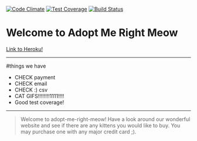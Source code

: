 [![Code Climate](https://codeclimate.com/github/Pratt0923/adopt_me_right_meow/badges/gpa.svg)](https://codeclimate.com/github/Pratt0923/adopt_me_right_meow) [![Test Coverage](https://codeclimate.com/github/Pratt0923/adopt_me_right_meow/badges/coverage.svg)](https://codeclimate.com/github/Pratt0923/adopt_me_right_meow/coverage) [![Build Status](https://travis-ci.org/Pratt0923/adopt_me_right_meow.svg?branch=master)](https://travis-ci.org/Pratt0923/adopt_me_right_meow)

# __Welcome to Adopt Me Right Meow__

[Link to Heroku!](https://adopt-me-right-meow.herokuapp.com/)

***


#things we have

* CHECK payment
* CHECK email
* CHECK :) csv
* CAT GIFS!!!!!!!!1111!!!!
* Good test coverage!

***

> Welcome to adopt-me-right-meow! Have a look around our wonderful website and see if there are any kittens you would like to buy.  You may purchase one with any major credit card ;).  
